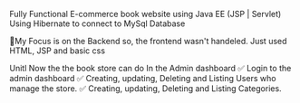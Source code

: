 Fully Functional E-commerce book website using Java EE (JSP | Servlet)
Using Hibernate to connect to MySql Database

📝My Focus is on the Backend so, the frontend wasn't handeled. Just used HTML, JSP and basic css

Unitl Now the the book store can do
  In the Admin dashboard
    ✅ Login to the admin dashboard
    ✅ Creating, updating, Deleting and Listing Users who manage the store.
    ✅ Creating, updating, Deleting and Listing Categories.



